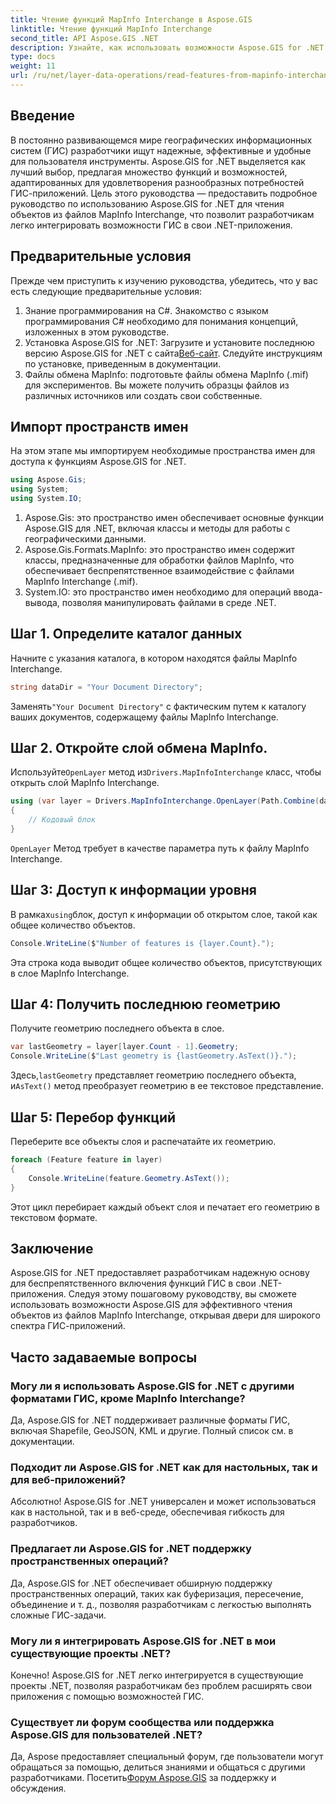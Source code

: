 ```yaml
---
title: Чтение функций MapInfo Interchange в Aspose.GIS
linktitle: Чтение функций MapInfo Interchange
second_title: API Aspose.GIS .NET
description: Узнайте, как использовать возможности Aspose.GIS for .NET для чтения объектов из файлов MapInfo Interchange, в этом подробном руководстве.
type: docs
weight: 11
url: /ru/net/layer-data-operations/read-features-from-mapinfo-interchange/
---
```

## Введение
В постоянно развивающемся мире географических информационных систем (ГИС) разработчики ищут надежные, эффективные и удобные для пользователя инструменты. Aspose.GIS for .NET выделяется как лучший выбор, предлагая множество функций и возможностей, адаптированных для удовлетворения разнообразных потребностей ГИС-приложений. Цель этого руководства — предоставить подробное руководство по использованию Aspose.GIS for .NET для чтения объектов из файлов MapInfo Interchange, что позволит разработчикам легко интегрировать возможности ГИС в свои .NET-приложения.
## Предварительные условия
Прежде чем приступить к изучению руководства, убедитесь, что у вас есть следующие предварительные условия:
1. Знание программирования на C#. Знакомство с языком программирования C# необходимо для понимания концепций, изложенных в этом руководстве.
2.  Установка Aspose.GIS for .NET: Загрузите и установите последнюю версию Aspose.GIS for .NET с сайта[Веб-сайт](https://releases.aspose.com/gis/net/). Следуйте инструкциям по установке, приведенным в документации.
3. Файлы обмена MapInfo: подготовьте файлы обмена MapInfo (.mif) для экспериментов. Вы можете получить образцы файлов из различных источников или создать свои собственные.

## Импорт пространств имен
На этом этапе мы импортируем необходимые пространства имен для доступа к функциям Aspose.GIS for .NET.
```csharp
using Aspose.Gis;
using System;
using System.IO;
```
1. Aspose.Gis: это пространство имен обеспечивает основные функции Aspose.GIS для .NET, включая классы и методы для работы с географическими данными.
2. Aspose.Gis.Formats.MapInfo: это пространство имен содержит классы, предназначенные для обработки файлов MapInfo, что обеспечивает беспрепятственное взаимодействие с файлами MapInfo Interchange (.mif).
3. System.IO: это пространство имен необходимо для операций ввода-вывода, позволяя манипулировать файлами в среде .NET.

## Шаг 1. Определите каталог данных
Начните с указания каталога, в котором находятся файлы MapInfo Interchange.
```csharp
string dataDir = "Your Document Directory";
```
 Заменять`"Your Document Directory"` с фактическим путем к каталогу ваших документов, содержащему файлы MapInfo Interchange.
## Шаг 2. Откройте слой обмена MapInfo.
 Используйте`OpenLayer` метод из`Drivers.MapInfoInterchange` класс, чтобы открыть слой MapInfo Interchange.
```csharp
using (var layer = Drivers.MapInfoInterchange.OpenLayer(Path.Combine(dataDir, "data.mif")))
{
    // Кодовый блок
}
```
`OpenLayer` Метод требует в качестве параметра путь к файлу MapInfo Interchange.
## Шаг 3: Доступ к информации уровня
 В рамках`using`блок, доступ к информации об открытом слое, такой как общее количество объектов.
```csharp
Console.WriteLine($"Number of features is {layer.Count}.");
```
Эта строка кода выводит общее количество объектов, присутствующих в слое MapInfo Interchange.
## Шаг 4: Получить последнюю геометрию
Получите геометрию последнего объекта в слое.
```csharp
var lastGeometry = layer[layer.Count - 1].Geometry;
Console.WriteLine($"Last geometry is {lastGeometry.AsText()}.");
```
 Здесь,`lastGeometry` представляет геометрию последнего объекта, и`AsText()` метод преобразует геометрию в ее текстовое представление.
## Шаг 5: Перебор функций
Переберите все объекты слоя и распечатайте их геометрию.
```csharp
foreach (Feature feature in layer)
{
    Console.WriteLine(feature.Geometry.AsText());
}
```
Этот цикл перебирает каждый объект слоя и печатает его геометрию в текстовом формате.

## Заключение
Aspose.GIS for .NET предоставляет разработчикам надежную основу для беспрепятственного включения функций ГИС в свои .NET-приложения. Следуя этому пошаговому руководству, вы сможете использовать возможности Aspose.GIS для эффективного чтения объектов из файлов MapInfo Interchange, открывая двери для широкого спектра ГИС-приложений.
## Часто задаваемые вопросы
### Могу ли я использовать Aspose.GIS for .NET с другими форматами ГИС, кроме MapInfo Interchange?
Да, Aspose.GIS for .NET поддерживает различные форматы ГИС, включая Shapefile, GeoJSON, KML и другие. Полный список см. в документации.
### Подходит ли Aspose.GIS for .NET как для настольных, так и для веб-приложений?
Абсолютно! Aspose.GIS for .NET универсален и может использоваться как в настольной, так и в веб-среде, обеспечивая гибкость для разработчиков.
### Предлагает ли Aspose.GIS for .NET поддержку пространственных операций?
Да, Aspose.GIS for .NET обеспечивает обширную поддержку пространственных операций, таких как буферизация, пересечение, объединение и т. д., позволяя разработчикам с легкостью выполнять сложные ГИС-задачи.
### Могу ли я интегрировать Aspose.GIS for .NET в мои существующие проекты .NET?
Конечно! Aspose.GIS for .NET легко интегрируется в существующие проекты .NET, позволяя разработчикам без проблем расширять свои приложения с помощью возможностей ГИС.
### Существует ли форум сообщества или поддержка Aspose.GIS для пользователей .NET?
Да, Aspose предоставляет специальный форум, где пользователи могут обращаться за помощью, делиться знаниями и общаться с другими разработчиками. Посетить[Форум Aspose.GIS](https://forum.aspose.com/c/gis/33) за поддержку и обсуждения.